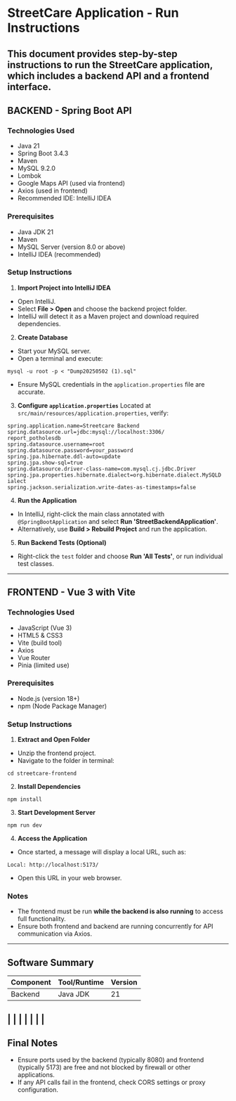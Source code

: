 # StreetCare Application - Run Instructions
This document provides step-by-step instructions to run the
StreetCare application, which includes a backend API and a frontend
interface.
---
## BACKEND - Spring Boot API
### Technologies Used
- Java 21
- Spring Boot 3.4.3
- Maven
- MySQL 9.2.0
- Lombok
- Google Maps API (used via frontend)
- Axios (used in frontend)
- Recommended IDE: IntelliJ IDEA
### Prerequisites
- Java JDK 21
- Maven
- MySQL Server (version 8.0 or above)
- IntelliJ IDEA (recommended)
### Setup Instructions
1. **Import Project into IntelliJ IDEA**
- Open IntelliJ.
- Select **File > Open** and choose the backend project folder.
- IntelliJ will detect it as a Maven project and download
required dependencies.
2. **Create Database**
- Start your MySQL server.
- Open a terminal and execute:
```
mysql -u root -p < "Dump20250502 (1).sql"
```
- Ensure MySQL credentials in the `application.properties` file
are accurate.
3. **Configure `application.properties`**
Located at `src/main/resources/application.properties`, verify:
```
spring.application.name=Streetcare Backend
spring.datasource.url=jdbc:mysql://localhost:3306/
report_potholesdb
spring.datasource.username=root
spring.datasource.password=your_password
spring.jpa.hibernate.ddl-auto=update
spring.jpa.show-sql=true
spring.datasource.driver-class-name=com.mysql.cj.jdbc.Driver
spring.jpa.properties.hibernate.dialect=org.hibernate.dialect.MySQLD
ialect
spring.jackson.serialization.write-dates-as-timestamps=false
```
4. **Run the Application**
- In IntelliJ, right-click the main class annotated with
`@SpringBootApplication` and select **Run
'StreetBackendApplication'**.
- Alternatively, use **Build > Rebuild Project** and run the
application.
5. **Run Backend Tests (Optional)**
- Right-click the `test` folder and choose **Run 'All Tests'**,
or run individual test classes.
---
## FRONTEND - Vue 3 with Vite
### Technologies Used
- JavaScript (Vue 3)
- HTML5 & CSS3
- Vite (build tool)
- Axios
- Vue Router
- Pinia (limited use)
### Prerequisites
- Node.js (version 18+)
- npm (Node Package Manager)
### Setup Instructions
1. **Extract and Open Folder**
- Unzip the frontend project.
- Navigate to the folder in terminal:
```
cd streetcare-frontend
```
2. **Install Dependencies**
```
npm install
```
3. **Start Development Server**
```
npm run dev
```
4. **Access the Application**
- Once started, a message will display a local URL, such as:
```
Local: http://localhost:5173/
```
- Open this URL in your web browser.
### Notes
- The frontend must be run **while the backend is also running** to
access full functionality.
- Ensure both frontend and backend are running concurrently for API
communication via Axios.
---
## Software Summary
| Component | Tool/Runtime | Version |
|-------------|-------------------|--------------------|
| Backend | Java JDK | 21 | | Spring Boot | 3.4.3 | | Maven | Latest | | MySQL | 8.0+ | Frontend | Node.js | 18+ | | npm | Bundled with Node | Development | IntelliJ IDEA | (Backend) | | Visual Studio C | (Frontend) |
|
|
|
|
|
|
|
---
## Final Notes
- Ensure ports used by the backend (typically 8080) and frontend
(typically 5173) are free and not blocked by firewall or other
applications.
- If any API calls fail in the frontend, check CORS settings or
proxy configuration.
